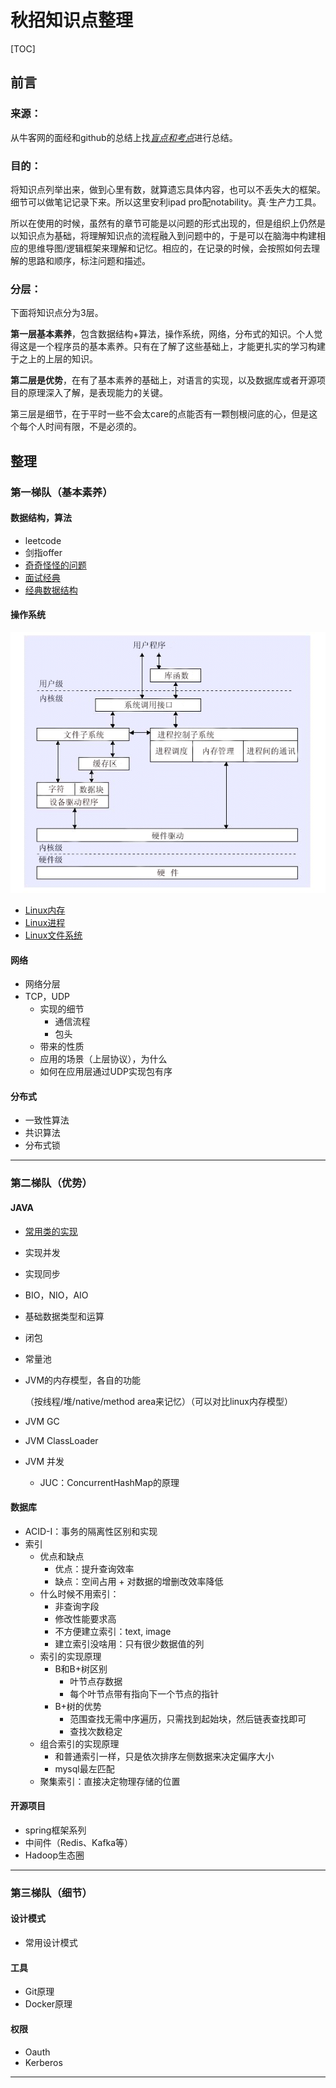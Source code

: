 # 秋招知识点整理
[TOC]
## 前言

### 来源：

从牛客网的面经和github的总结上找<u>*盲点和考点*</u>进行总结。

### 目的：

将知识点列举出来，做到心里有数，就算遗忘具体内容，也可以不丢失大的框架。细节可以做笔记记录下来。所以这里安利ipad pro配notability。真·生产力工具。

所以在使用的时候，虽然有的章节可能是以问题的形式出现的，但是组织上仍然是以知识点为基础，将理解知识点的流程融入到问题中的，于是可以在脑海中构建相应的思维导图/逻辑框架来理解和记忆。相应的，在记录的时候，会按照如何去理解的思路和顺序，标注问题和描述。

### 分层：

下面将知识点分为3层。

**第一层基本素养**，包含数据结构+算法，操作系统，网络，分布式的知识。个人觉得这是一个程序员的基本素养。只有在了解了这些基础上，才能更扎实的学习构建于之上的上层的知识。

**第二层是优势**，在有了基本素养的基础上，对语言的实现，以及数据库或者开源项目的原理深入了解，是表现能力的关键。

第三层是细节，在于平时一些不会太care的点能否有一颗刨根问底的心，但是这个每个人时间有限，不是必须的。



## 整理

### 第一梯队（基本素养）

#### 数据结构，算法

- leetcode 
- 剑指offer
- [奇奇怪怪的问题](notes/algorithm/奇奇怪怪的问题.md)
- [面试经典](notes/algorithm/面试经典.md)
- [经典数据结构](notes/algorithm/经典数据结构.md)

#### 操作系统

![0_1291965816Su3B](images/os-overview.gif)

- [Linux内存](notes/os/Linux内存.md)
- [Linux进程](notes/os/Linux进程.md)
- [Linux文件系统](notes/os/Linux文件系统.md)

#### 网络

- 网络分层
- TCP，UDP
  - 实现的细节
    - 通信流程
    - 包头
  - 带来的性质
  - 应用的场景（上层协议），为什么
  - 如何在应用层通过UDP实现包有序

#### 分布式

- 一致性算法
- 共识算法
- 分布式锁

---

### 第二梯队（优势）

#### JAVA

- [常用类的实现](notes/java/常用类的实现.md)

- 实现并发

- 实现同步

- BIO，NIO，AIO

- 基础数据类型和运算

- 闭包

- 常量池

- JVM的内存模型，各自的功能

  （按线程/堆/native/method area来记忆）（可以对比linux内存模型）

- JVM GC

- JVM ClassLoader

- JVM 并发

  - JUC：ConcurrentHashMap的原理

#### 数据库

- ACID-I：事务的隔离性区别和实现
- 索引
  - 优点和缺点
    - 优点：提升查询效率
    - 缺点：空间占用 + 对数据的增删改效率降低
  - 什么时候不用索引：
    - 非查询字段
    - 修改性能要求高
    - 不方便建立索引：text, image
    - 建立索引没啥用：只有很少数据值的列
  - 索引的实现原理
    - B和B+树区别
      - 叶节点存数据
      - 每个叶节点带有指向下一个节点的指针
    - B+树的优势
      - 范围查找无需中序遍历，只需找到起始块，然后链表查找即可
      - 查找次数稳定
  - 组合索引的实现原理
    - 和普通索引一样，只是依次排序左侧数据来决定偏序大小
    - mysql最左匹配
  - 聚集索引：直接决定物理存储的位置

#### 开源项目

- spring框架系列
- 中间件（Redis、Kafka等）
- Hadoop生态圈

---

### 第三梯队（细节）

#### 设计模式

- 常用设计模式

#### 工具

- Git原理
- Docker原理 

#### 权限

- Oauth
- Kerberos



---

